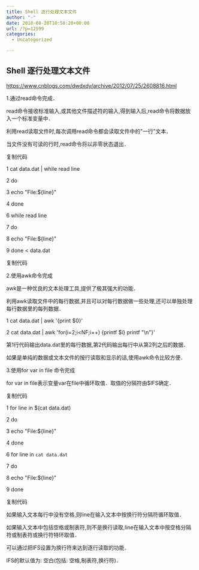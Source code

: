 ```yaml
---
title: Shell 逐行处理文本文件
author: "-"
date: 2018-08-28T10:58:20+00:00
url: /?p=12599
categories:
  - Uncategorized

---
```

## Shell 逐行处理文本文件
https://www.cnblogs.com/dwdxdy/archive/2012/07/25/2608816.html

1.通过read命令完成．

read命令接收标准输入,或其他文件描述符的输入,得到输入后,read命令将数据放入一个标准变量中．

利用read读取文件时,每次调用read命令都会读取文件中的"一行"文本．

当文件没有可读的行时,read命令将以非零状态退出．

复制代码
  
1 cat data.dat | while read line
  
2 do
  
3 echo "File:${line}"
  
4 done
  
6 while read line
  
7 do
  
8 echo "File:${line}"
  
9 done < data.dat
  
复制代码
  
2.使用awk命令完成

awk是一种优良的文本处理工具,提供了极其强大的功能．

利用awk读取文件中的每行数据,并且可以对每行数据做一些处理,还可以单独处理每行数据里的每列数据．

1 cat data.dat | awk '{print $0}'
  
2 cat data.dat | awk 'for(i=2;i<NF;i++) {printf $i} printf "\n"}'
  
第1行代码输出data.dat里的每行数据,第2代码输出每行中从第2列之后的数据．

如果是单纯的数据或文本文件的按行读取和显示的话,使用awk命令比较方便．

3.使用for var in file 命令完成

for var in file表示变量var在file中循环取值．取值的分隔符由$IFS确定．

复制代码
  
1 for line in $(cat data.dat)
  
2 do
  
3 echo "File:${line}"
  
4 done
  
6 for line in `cat data.dat`
  
7 do
  
8 echo "File:${line}"
  
9 done
  
复制代码
  
如果输入文本每行中没有空格,则line在输入文本中按换行符分隔符循环取值．

如果输入文本中包括空格或制表符,则不是换行读取,line在输入文本中按空格分隔符或制表符或换行符特环取值．

可以通过把IFS设置为换行符来达到逐行读取的功能．

IFS的默认值为: 空白(包括: 空格,制表符,换行符)．